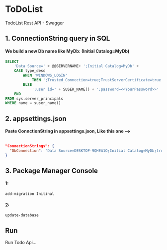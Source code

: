 ﻿# ToDoList

TodoList Rest API - Swagger

## 1. ConnectionString query in SQL

#### We build a new Db name like MyDb: (Initial Catalog=MyDb)

```sql
SELECT
    'Data Source=' + @@SERVERNAME+ ';Initial Catalog=MyDb' +
    CASE type_desc
        WHEN 'WINDOWS_LOGIN' 
            THEN ';Trusted_Connection=true;TrustServerCertificate=true'
        ELSE
            ';user id=' + SUSER_NAME() + ';password=<<YourPassword>>'
    END
FROM sys.server_principals
WHERE name = suser_name()
```

## 2. appsettings.json
#### Paste ConnctionString in appsettings.json, Like this one -->
```json

"ConnectionStrings": {
  "DbConnection": "Data Source=DESKTOP-9QHEA1O;Initial Catalog=MyDb;trusted_connection=true;TrustServerCertificate=true;"
}

```

## 3. Package Manager Console

#### 1:
```console
add-migration Initinal
```
#### 2:
```console
update-database
```

## Run

Run Todo Api...